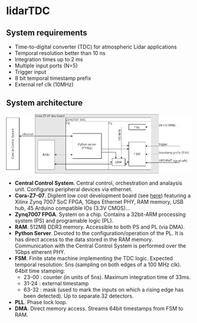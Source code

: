 # lidarTDC
## System requirements
* Time-to-digital converter (TDC) for atmospheric Lidar applications
* Temporal resolution better than 10 ns 
* Integration times up to 2 ms
* Multiple input ports (N=5)
* Trigger input
* 8 bit temporal timestamp prefix
* External ref clk (10MHz)

## System architecture
![System architecture](doc/lidarTDC.png)
* **Central Control System**. Central control, orchestration and analaysis unit. Configures peripheral devices via ethernet.
* **Cora-Z7-07**. Digilent low cost development board (see [here](https://store.digilentinc.com/cora-z7-zynq-7000-single-core-and-dual-core-options-for-arm-fpga-soc-development)) featuring a Xilinx Zynq 7007 SoC FPGA, 1Gbps Ethernet PHY, RAM memory, USB hub, 45 Arduino compatible IOs (3.3V CMOS)...
* **Zynq7007 FPGA**. System on a chip. Contains a 32bit-ARM processing system (PS) and programable logic (PL). 
* **RAM**. 512MB DDR3 memory. Accessible to both PS and PL (via DMA).
* **Python Server**. Devoted to the configuration/operation of the PL. It is has direct access to the data stored in the RAM memory. Communication with the Central Control System is performed over the 1Gbps etherent PHY.  
 * **FSM**. Finite state machine implementing the TDC logic. Expected temporal resolution: 5ns (sampling on both edges of a 100 MHz clk). 64bit time stamping: 
    * 23-00 : counter (in units of 5ns). Maximum integration time of 33ms.
    * 31-24 : external timestamp 
    * 63-32 : mask (used to mark the inputs on which a rising edge has been detected). Up to separate 32 detectors.
* **PLL**. Phase lock loop. 
* **DMA**. Direct memory access. Streams 64bit timestamps from FSM to RAM. 

